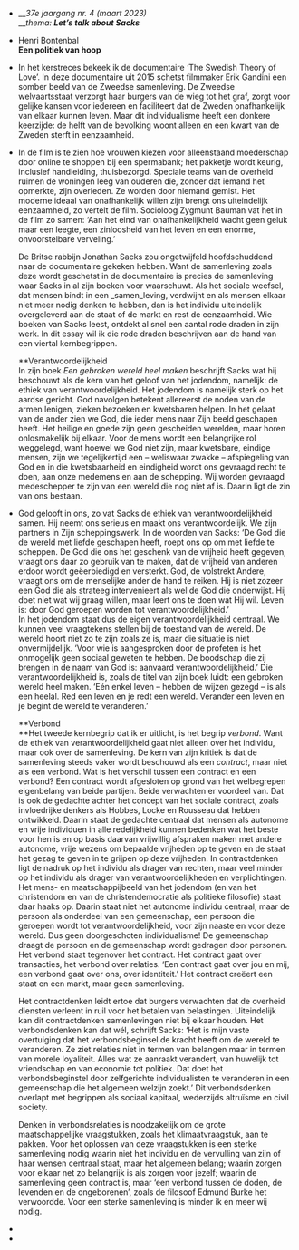 - ___37e jaargang nr. 4 (maart 2023)_  
  ___thema:_ _**Let’s talk about Sacks**_
- Henri Bontenbal  
  **Een politiek van hoop**
- In het kerstreces bekeek ik de documentaire ‘The Swedish Theory of Love’. In deze documentaire uit 2015 schetst filmmaker Erik Gandini een somber beeld van de Zweedse samenleving. De Zweedse welvaartsstaat verzorgt haar burgers van de wieg tot het graf, zorgt voor gelijke kansen voor iedereen en faciliteert dat de Zweden onafhankelijk van elkaar kunnen leven. Maar dit individualisme heeft een donkere keerzijde: de helft van de bevolking woont alleen en een kwart van de Zweden sterft in eenzaamheid.
- In de film is te zien hoe vrouwen kiezen voor alleenstaand moederschap door online te shoppen bij een spermabank; het pakketje wordt keurig, inclusief handleiding, thuisbezorgd. Speciale teams van de overheid ruimen de woningen leeg van ouderen die, zonder dat iemand het opmerkte, zijn overleden. Ze worden door niemand gemist. Het moderne ideaal van onafhankelijk willen zijn brengt ons uiteindelijk eenzaamheid, zo vertelt de film. Socioloog Zygmunt Bauman vat het in de film zo samen: ‘Aan het eind van onafhankelijkheid wacht geen geluk maar een leegte, een zinloosheid van het leven en een enorme, onvoorstelbare verveling.’
  
  De Britse rabbijn Jonathan Sacks zou ongetwijfeld hoofdschuddend naar de documentaire gekeken hebben. Want de samenleving zoals deze wordt geschetst in de documentaire is precies de samenleving waar Sacks in al zijn boeken voor waarschuwt. Als het sociale weefsel, dat mensen bindt in een _samen_leving, verdwijnt en als mensen elkaar niet meer nodig denken te hebben, dan is het individu uiteindelijk overgeleverd aan de staat of de markt en rest de eenzaamheid. Wie boeken van Sacks leest, ontdekt al snel een aantal rode draden in zijn werk. In dit essay wil ik die rode draden beschrijven aan de hand van een viertal kernbegrippen.
  
  **Verantwoordelijkheid  
  In zijn boek _Een gebroken wereld heel maken_ beschrijft Sacks wat hij beschouwt als de kern van het geloof van het jodendom, namelijk: de ethiek van verantwoordelijkheid. Het jodendom is namelijk sterk op het aardse gericht. God navolgen betekent allereerst de noden van de armen lenigen, zieken bezoeken en kwetsbaren helpen. In het gelaat van de ander zien we God, die ieder mens naar Zijn beeld geschapen heeft. Het heilige en goede zijn geen gescheiden werelden, maar horen onlosmakelijk bij elkaar. Voor de mens wordt een belangrijke rol weggelegd, want hoewel we God niet zijn, maar kwetsbare, eindige mensen, zijn we tegelijkertijd een – weliswaar zwakke – afspiegeling van God en in die kwetsbaarheid en eindigheid wordt ons gevraagd recht te doen, aan onze medemens en aan de schepping. Wij worden gevraagd medeschepper te zijn van een wereld die nog niet af is. Daarin ligt de zin van ons bestaan.
- God gelooft in ons, zo vat Sacks de ethiek van verantwoordelijkheid samen. Hij neemt ons serieus en maakt ons verantwoordelijk. We zijn partners in Zijn scheppingswerk. In de woorden van Sacks: ‘De God die de wereld met liefde geschapen heeft, roept ons op om met liefde te scheppen. De God die ons het geschenk van de vrijheid heeft gegeven, vraagt ons daar zo gebruik van te maken, dat de vrijheid van anderen erdoor wordt geëerbiedigd en versterkt. God, de volstrekt Andere, vraagt ons om de menselijke ander de hand te reiken. Hij is niet zozeer een God die als strateeg intervenieert als wel de God die onderwijst. Hij doet niet wat wij graag willen, maar leert ons te doen wat Hij wil. Leven is: door God geroepen worden tot verantwoordelijkheid.’  
  In het jodendom staat dus de eigen verantwoordelijkheid centraal. We kunnen veel vraagtekens stellen bij de toestand van de wereld. De wereld hoort niet zo te zijn zoals ze is, maar die situatie is niet onvermijdelijk. ‘Voor wie is aangesproken door de profeten is het onmogelijk geen sociaal geweten te hebben. De boodschap die zij brengen in de naam van God is: aanvaard verantwoordelijkheid.’ Die verantwoordelijkheid is, zoals de titel van zijn boek luidt: een gebroken wereld heel maken. ‘Eén enkel leven – hebben de wijzen gezegd – is als een heelal. Red een leven en je redt een wereld. Verander een leven en je begint de wereld te veranderen.’
  
  **Verbond  
  **Het tweede kernbegrip dat ik er uitlicht, is het begrip _verbond_. Want de ethiek van verantwoordelijkheid gaat niet alleen over het individu, maar ook over de samenleving. De kern van zijn kritiek is dat de samenleving steeds vaker wordt beschouwd als een _contract_, maar niet als een verbond. Wat is het verschil tussen een contract en een verbond? Een contract wordt afgesloten op grond van het welbegrepen eigenbelang van beide partijen. Beide verwachten er voordeel van. Dat is ook de gedachte achter het concept van het sociale contract, zoals invloedrijke denkers als Hobbes, Locke en Rousseau dat hebben ontwikkeld. Daarin staat de gedachte centraal dat mensen als autonome en vrije individuen in alle redelijkheid kunnen bedenken wat het beste voor hen is en op basis daarvan vrijwillig afspraken maken met andere autonome, vrije wezens om bepaalde vrijheden op te geven en de staat het gezag te geven in te grijpen op deze vrijheden. In contractdenken ligt de nadruk op het individu als drager van rechten, maar veel minder op het individu als drager van verantwoordelijkheden en verplichtingen.  
  Het mens- en maatschappijbeeld van het jodendom (en van het christendom en van de christendemocratie als politieke filosofie) staat daar haaks op. Daarin staat niet het autonome individu centraal, maar de persoon als onderdeel van een gemeenschap, een persoon die geroepen wordt tot verantwoordelijkheid, voor zijn naaste en voor deze wereld. Dus geen doorgeschoten individualisme! De gemeenschap draagt de persoon en de gemeenschap wordt gedragen door personen. Het verbond staat tegenover het contract. Het contract gaat over transacties, het verbond over relaties. ‘Een contract gaat over jou en mij, een verbond gaat over ons, over identiteit.’ Het contract creëert een staat en een markt, maar geen samenleving.
  
  Het contractdenken leidt ertoe dat burgers verwachten dat de overheid diensten verleent in ruil voor het betalen van belastingen. Uiteindelijk kan dit contractdenken samenlevingen niet bij elkaar houden. Het verbondsdenken kan dat wél, schrijft Sacks: ‘Het is mijn vaste overtuiging dat het verbondsbeginsel de kracht heeft om de wereld te veranderen. Ze ziet relaties niet in termen van belangen maar in termen van morele loyaliteit. Alles wat ze aanraakt verandert, van huwelijk tot vriendschap en van economie tot politiek. Dat doet het verbondsbeginstel door zelfgerichte individualisten te veranderen in een gemeenschap die het algemeen welzijn zoekt.’ Dit verbondsdenken overlapt met begrippen als sociaal kapitaal, wederzijds altruïsme en civil society.
  
  Denken in verbondsrelaties is noodzakelijk om de grote maatschappelijke vraagstukken, zoals het klimaatvraagstuk, aan te pakken. Voor het oplossen van deze vraagstukken is een sterke samenleving nodig waarin niet het individu en de vervulling van zijn of haar wensen centraal staat, maar het algemeen belang; waarin zorgen voor elkaar net zo belangrijk is als zorgen voor jezelf; waarin de samenleving geen contract is, maar ‘een verbond tussen de doden, de levenden en de ongeborenen’, zoals de filosoof Edmund Burke het verwoordde. Voor een sterke samenleving is minder ik en meer wij nodig.
-
-
